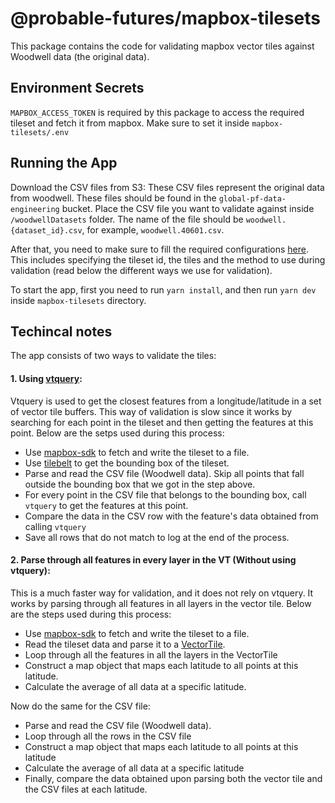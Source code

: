 # @probable-futures/mapbox-tilesets

This package contains the code for validating mapbox vector tiles against Woodwell data (the original data).

## Environment Secrets

`MAPBOX_ACCESS_TOKEN` is required by this package to access the required tileset and fetch it from mapbox. Make sure to set it inside `mapbox-tilesets/.env`

## Running the App

Download the CSV files from S3: These CSV files represent the original data from woodwell. These files should be found in the `global-pf-data-engineering` bucket. Place the CSV file you want to validate against inside `/woodwellDatasets` folder. The name of the file should be `woodwell.{dataset_id}.csv`, for example, `woodwell.40601.csv`.

After that, you need to make sure to fill the required configurations [here](tests/utils/configs.ts). This includes specifying the tileset id, the tiles and the method to use during validation (read below the different ways we use for validation).

To start the app, first you need to run `yarn install`, and then run `yarn dev` inside `mapbox-tilesets` directory.

## Techincal notes

The app consists of two ways to validate the tiles:

#### 1. Using [vtquery](https://github.com/mapbox/vtquery):

Vtquery is used to get the closest features from a longitude/latitude in a set of vector tile buffers. This way of validation is slow since it works by searching for each point in the tileset and then getting the features at this point. Below are the setps used during this process:

- Use [mapbox-sdk](https://github.com/mapbox/mapbox-sdk-js) to fetch and write the tileset to a file.
- Use [tilebelt](https://github.com/mapbox/tilebelt) to get the bounding box of the tileset.
- Parse and read the CSV file (Woodwell data). Skip all points that fall outside the bounding box that we got in the step above.
- For every point in the CSV file that belongs to the bounding box, call `vtquery` to get the features at this point.
- Compare the data in the CSV row with the feature's data obtained from calling `vtquery`
- Save all rows that do not match to log at the end of the process.

#### 2. Parse through all features in every layer in the VT (Without using vtquery):

This is a much faster way for validation, and it does not rely on vtquery. It works by parsing through all features in all layers in the vector tile. Below are the steps used during this process:

- Use [mapbox-sdk](https://github.com/mapbox/mapbox-sdk-js) to fetch and write the tileset to a file.
- Read the tileset data and parse it to a [VectorTile](https://github.com/mapbox/vector-tile-js).
- Loop through all the features in all the layers in the VectorTile
- Construct a map object that maps each latitude to all points at this latitude.
- Calculate the average of all data at a specific latitude.

Now do the same for the CSV file:

- Parse and read the CSV file (Woodwell data).
- Loop through all the rows in the CSV file
- Construct a map object that maps each latitude to all points at this latitude
- Calculate the average of all data at a specific latitude
- Finally, compare the data obtained upon parsing both the vector tile and the CSV files at each latitude.
